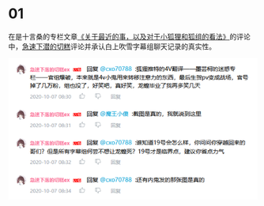 # 01

在是十言桑的专栏文章[《关于最近的事，以及对于小狐狸和狐组的看法》](https://www.bilibili.com/read/cv7867906/)的评论中，[急速下潜的切糕](https://space.bilibili.com/826847)评论并承认白上吹雪字幕组聊天记录的真实性。

![截图](img-fubuki-fansub-history-is-real.png)